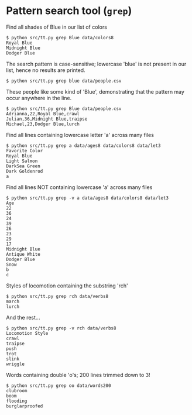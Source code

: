 # Pattern search tool (`grep`)

Find all shades of Blue in our list of colors

    $ python src/tt.py grep Blue data/colors8 
    Royal Blue
    Midnight Blue
    Dodger Blue


The search pattern is case-sensitive; lowercase 'blue' is not present in our
list, hence no results are printed.

    $ python src/tt.py grep blue data/people.csv


These people like some kind of 'Blue', demonstrating that the pattern may occur
anywhere in the line.

    $ python src/tt.py grep Blue data/people.csv 
    Adrianna,22,Royal Blue,crawl
    Julian,36,Midnight Blue,traipse
    Michael,23,Dodger Blue,lurch


Find all lines containing lowercase letter 'a' across many files

    $ python src/tt.py grep a data/ages8 data/colors8 data/let3
    Favorite Color
    Royal Blue
    Light Salmon
    DarkSea Green
    Dark Goldenrod
    a


Find all lines NOT containing lowercase 'a' across many files

    $ python src/tt.py grep -v a data/ages8 data/colors8 data/let3
    Age
    22
    36
    24
    39
    26
    23
    29
    17
    Midnight Blue
    Antique White
    Dodger Blue
    Snow
    b
    c


Styles of locomotion containing the substring 'rch'

    $ python src/tt.py grep rch data/verbs8
    march
    lurch


And the rest...

    $ python src/tt.py grep -v rch data/verbs8
    Locomotion Style
    crawl
    traipse
    push
    trot
    slink
    wriggle


Words containing double 'o's; 200 lines trimmed down to 3!

    $ python src/tt.py grep oo data/words200
    clubroom
    boom
    flooding
    burglarproofed
